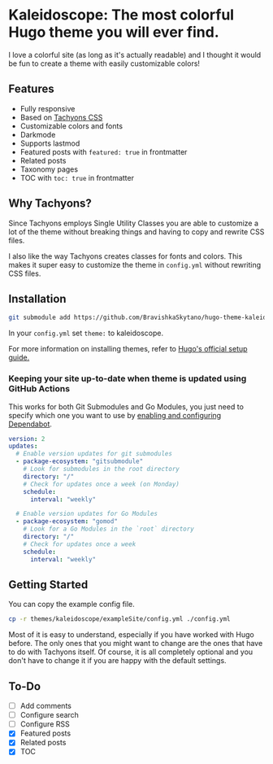 # Kaleidoscope: The most colorful Hugo theme you will ever find.

I love a colorful site (as long as it's actually readable) and I thought it would be fun to create a theme with easily customizable colors!

## Features

* Fully responsive
* Based on [Tachyons CSS](https://tachyons.io/)
* Customizable colors and fonts
* Darkmode
* Supports lastmod
* Featured posts with `featured: true` in frontmatter
* Related posts
* Taxonomy pages
* TOC with `toc: true` in frontmatter

## Why Tachyons?

Since Tachyons employs Single Utility Classes you are able to customize a lot of the theme without breaking things and having to copy and rewrite CSS files.

I also like the way Tachyons creates classes for fonts and colors. This makes it super easy to customize the theme in `config.yml` without rewriting CSS files.

## Installation

```bash
git submodule add https://github.com/BravishkaSkytano/hugo-theme-kaleidoscope.git themes/kaleidoscope
```

In your `config.yml` set `theme:` to kaleidoscope.

For more information on installing themes, refer to [Hugo's official setup guide.](https://gohugo.io/overview/installing/)

### Keeping your site up-to-date when theme is updated using GitHub Actions

This works for both Git Submodules and Go Modules, you just need to specify which one you want to use by [enabling and configuring Dependabot](https://docs.github.com/en/code-security/dependabot/dependabot-version-updates/configuration-options-for-the-dependabot.yml-file).

```yml
version: 2
updates:
  # Enable version updates for git submodules
  - package-ecosystem: "gitsubmodule"
    # Look for submodules in the root directory
    directory: "/"
    # Check for updates once a week (on Monday)
    schedule:
      interval: "weekly"

  # Enable version updates for Go Modules
  - package-ecosystem: "gomod"
    # Look for a Go Modules in the `root` directory
    directory: "/"
    # Check for updates once a week
    schedule:
      interval: "weekly"
```

## Getting Started

You can copy the example config file.

```bash
cp -r themes/kaleidoscope/exampleSite/config.yml ./config.yml
```

Most of it is easy to understand, especially if you have worked with Hugo before. The only ones that you might want to change are the ones that have to do with Tachyons itself. Of course, it is all completely optional and you don't have to change it if you are happy with the default settings.

## To-Do

- [ ] Add comments
- [ ] Configure search
- [ ] Configure RSS
- [X] Featured posts
- [X] Related posts
- [X] TOC
